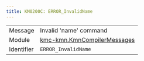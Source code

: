 ```yaml
---
title: KM0200C: ERROR_InvalidName
---
```


|            |           |
|------------|---------- |
| Message    | Invalid 'name' command |
| Module     | [kmc-kmn.KmnCompilerMessages](kmc-kmn.kmncompilermessages) |
| Identifier | `ERROR_InvalidName` |



